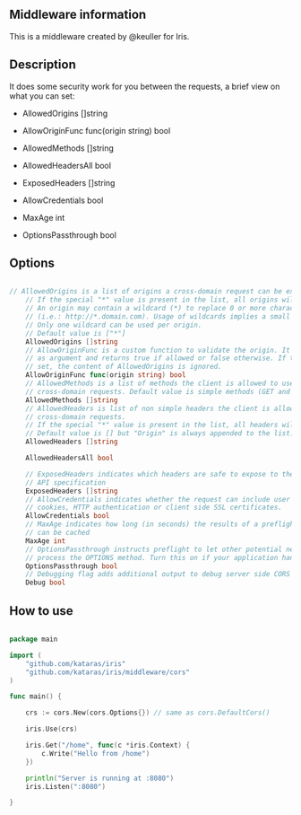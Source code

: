 ## Middleware information

This is a middleware created by @keuller for Iris.


## Description

It does some security work for you between the requests, a brief view on what you can set:

* AllowedOrigins []string

* AllowOriginFunc func(origin string) bool

* AllowedMethods []string

* AllowedHeadersAll bool

* ExposedHeaders []string

* AllowCredentials bool

* MaxAge int

* OptionsPassthrough bool


## Options


```go

// AllowedOrigins is a list of origins a cross-domain request can be executed from.
	// If the special "*" value is present in the list, all origins will be allowed.
	// An origin may contain a wildcard (*) to replace 0 or more characters
	// (i.e.: http://*.domain.com). Usage of wildcards implies a small performance penality.
	// Only one wildcard can be used per origin.
	// Default value is ["*"]
	AllowedOrigins []string
	// AllowOriginFunc is a custom function to validate the origin. It take the origin
	// as argument and returns true if allowed or false otherwise. If this option is
	// set, the content of AllowedOrigins is ignored.
	AllowOriginFunc func(origin string) bool
	// AllowedMethods is a list of methods the client is allowed to use with
	// cross-domain requests. Default value is simple methods (GET and POST)
	AllowedMethods []string
	// AllowedHeaders is list of non simple headers the client is allowed to use with
	// cross-domain requests.
	// If the special "*" value is present in the list, all headers will be allowed.
	// Default value is [] but "Origin" is always appended to the list.
	AllowedHeaders []string

	AllowedHeadersAll bool

	// ExposedHeaders indicates which headers are safe to expose to the API of a CORS
	// API specification
	ExposedHeaders []string
	// AllowCredentials indicates whether the request can include user credentials like
	// cookies, HTTP authentication or client side SSL certificates.
	AllowCredentials bool
	// MaxAge indicates how long (in seconds) the results of a preflight request
	// can be cached
	MaxAge int
	// OptionsPassthrough instructs preflight to let other potential next handlers to
	// process the OPTIONS method. Turn this on if your application handles OPTIONS.
	OptionsPassthrough bool
	// Debugging flag adds additional output to debug server side CORS issues
	Debug bool
```

## How to use

```go

package main

import (
	"github.com/kataras/iris"
	"github.com/kataras/iris/middleware/cors"
)

func main() {

	crs := cors.New(cors.Options{}) // same as cors.DefaultCors()

	iris.Use(crs)

	iris.Get("/home", func(c *iris.Context) {
		c.Write("Hello from /home")
	})

	println("Server is running at :8080")
	iris.Listen(":8080")

}


```
